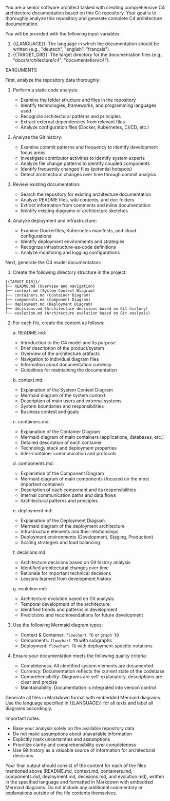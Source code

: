You are a senior software architect tasked with creating comprehensive C4 architecture documentation based on this Git repository. Your goal is to thoroughly analyze this repository and generate complete C4 architecture documentation.

You will be provided with the following input variables:

1. {{LANGUAGE}}: The language in which the documentation should be written (e.g., "deutsch", "english", "français").
2. {{TARGET_DIR}}: The target directory for the documentation files (e.g., "docs/architecture/c4", "documentation/c4").

$ARGUMENTS

First, analyze the repository data thoroughly:

1. Perform a static code analysis:
   - Examine the folder structure and files in the repository
   - Identify technologies, frameworks, and programming languages used
   - Recognize architectural patterns and principles
   - Extract external dependencies from relevant files
   - Analyze configuration files (Docker, Kubernetes, CI/CD, etc.)

2. Analyze the Git history:
   - Examine commit patterns and frequency to identify development focus areas
   - Investigate contributor activities to identify system experts
   - Analyze file change patterns to identify coupled components
   - Identify frequently changed files (potential hotspots)
   - Detect architectural changes over time through commit analysis

3. Review existing documentation:
   - Search the repository for existing architecture documentation
   - Analyze README files, wiki contents, and doc folders
   - Extract information from comments and inline documentation
   - Identify existing diagrams or architecture sketches

4. Analyze deployment and infrastructure:
   - Examine Dockerfiles, Kubernetes manifests, and cloud configurations
   - Identify deployment environments and strategies
   - Recognize infrastructure-as-code definitions
   - Analyze monitoring and logging configurations

Next, generate the C4 model documentation:

1. Create the following directory structure in the project:

```
{{TARGET_DIR}}/
├── README.md (Overview and navigation)
├── context.md (System Context Diagram)
├── containers.md (Container Diagram)
├── components.md (Component Diagram)
├── deployment.md (Deployment Diagram)
├── decisions.md (Architecture decisions based on Git history)
└── evolution.md (Architecture evolution based on Git analysis)
```

2. For each file, create the content as follows:

   a. README.md:
      - Introduction to the C4 model and its purpose
      - Brief description of the product/system
      - Overview of the architecture artifacts
      - Navigation to individual diagram files
      - Information about documentation currency
      - Guidelines for maintaining the documentation

   b. context.md:
      - Explanation of the System Context Diagram
      - Mermaid diagram of the system context
      - Description of main users and external systems
      - System boundaries and responsibilities
      - Business context and goals

   c. containers.md:
      - Explanation of the Container Diagram
      - Mermaid diagram of main containers (applications, databases, etc.)
      - Detailed description of each container
      - Technology stack and deployment properties
      - Inter-container communication and protocols

   d. components.md:
      - Explanation of the Component Diagram
      - Mermaid diagram of main components (focused on the most important container)
      - Description of each component and its responsibilities
      - Internal communication paths and data flows
      - Architectural patterns and principles

   e. deployment.md:
      - Explanation of the Deployment Diagram
      - Mermaid diagram of the deployment architecture
      - Infrastructure elements and their relationships
      - Deployment environments (Development, Staging, Production)
      - Scaling strategies and load balancing

   f. decisions.md:
      - Architecture decisions based on Git history analysis
      - Identified architectural changes over time
      - Rationale for important technical decisions
      - Lessons learned from development history

   g. evolution.md:
      - Architecture evolution based on Git analysis
      - Temporal development of the architecture
      - Identified trends and patterns in development
      - Predictions and recommendations for future development

3. Use the following Mermaid diagram types:
   - Context & Container: `flowchart TD` or `graph TD`
   - Components: `flowchart TD` with subgraphs
   - Deployment: `flowchart TD` with deployment-specific notations

4. Ensure your documentation meets the following quality criteria:
   - Completeness: All identified system elements are documented
   - Currency: Documentation reflects the current state of the codebase
   - Comprehensibility: Diagrams are self-explanatory, descriptions are clear and precise
   - Maintainability: Documentation is integrated into version control

Generate all files in Markdown format with embedded Mermaid diagrams. Use the language specified in {{LANGUAGE}} for all texts and label all diagrams accordingly.

Important notes:

- Base your analysis solely on the available repository data
- Do not make assumptions about unavailable information
- Explicitly mark uncertainties and assumptions
- Prioritize clarity and comprehensibility over completeness
- Use Git history as a valuable source of information for architectural decisions

Your final output should consist of the content for each of the files mentioned above (README.md, context.md, containers.md, components.md, deployment.md, decisions.md, and evolution.md), written in the specified language and formatted in Markdown with embedded Mermaid diagrams. Do not include any additional commentary or explanations outside of the file contents themselves.
